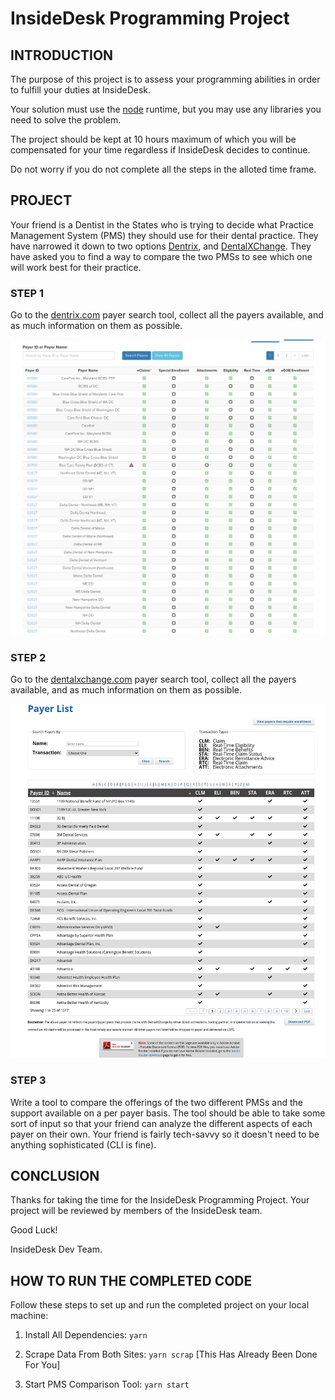 # InsideDesk Programming Project

## INTRODUCTION

The purpose of this project is to assess your programming abilities in order to
fulfill your duties at InsideDesk.

Your solution must use the [node](https://nodejs.org/en/) runtime, but you may use any libraries you need to solve the problem.

The project should be kept at 10 hours maximum of which you will be compensated
for your time regardless if InsideDesk decides to continue.

Do not worry if you do not complete all the steps in the alloted time frame.

## PROJECT

Your friend is a Dentist in the States who is trying to decide what Practice Management System (PMS) they should use for their dental practice.
They have narrowed it down to two options [Dentrix](https://www.dentrix.com/), and [DentalXChange](https://www.dentalxchange.com/home/Home).
They have asked you to find a way to compare the two PMSs to see which one will work best for their practice.

### STEP 1

Go to the [dentrix.com](https://www.dentrix.com/products/eservices/eclaims/payor-search) payer search tool, collect all the payers available, and as much information on them as possible.

![dentrix-payer-list](./screenshots/dentrix-payer-list.png "Dentrix Payer List")

### STEP 2

Go to the [dentalxchange.com](https://register.dentalxchange.com/reg/payerList?0) payer search tool, collect all the payers available, and as much information on them as possible.

![dental-exchange-list](./screenshots/dentalxchange-payer-list.png "DentalExchange Payer List")

### STEP 3

Write a tool to compare the offerings of the two different PMSs and the support available on a per payer basis.
The tool should be able to take some sort of input so that your friend can analyze the different aspects of each payer on their own.
Your friend is fairly tech-savvy so it doesn't need to be anything sophisticated (CLI is fine).

## CONCLUSION

Thanks for taking the time for the InsideDesk Programming Project. Your project
will be reviewed by members of the InsideDesk team.

Good Luck!

InsideDesk Dev Team.

## HOW TO RUN THE COMPLETED CODE

Follow these steps to set up and run the completed project on your local machine:

1) Install All Dependencies: `yarn`

2) Scrape Data From Both Sites: `yarn scrap` [This Has Already Been Done For You]

3) Start PMS Comparison Tool: `yarn start`
